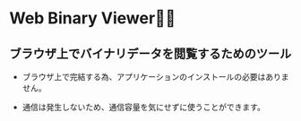 # Web Binary Viewer💾👀

## ブラウザ上でバイナリデータを閲覧するためのツール

- ブラウザ上で完結する為、アプリケーションのインストールの必要はありません。

- 通信は発生しないため、通信容量を気にせずに使うことができます。


